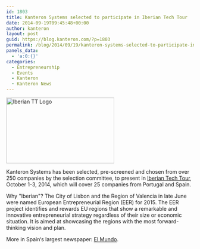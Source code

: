 ```yaml
---
id: 1803
title: Kanteron Systems selected to participate in Iberian Tech Tour
date: 2014-09-19T09:45:48+00:00
author: kanteron
layout: post
guid: https://blog.kanteron.com/?p=1803
permalink: /blog/2014/09/19/kanteron-systems-selected-to-participate-in-iberian-tech-tour/
panels_data:
  - 'a:0:{}'
categories:
  - Entrepreneurship
  - Events
  - Kanteron
  - Kanteron News
---
```

[<img class="aligncenter" src="https://www.emprenemjunts.es/fotos/37506_foto1.png" alt="Iberian TT Logo" width="290" height="176" />](https://www.techtour.com/events/view.aspx?events_pages_id=2823)

Kanteron Systems has been selected, pre-screened and chosen from over 250 companies by the selection committee, to present in <a title="https://www.techtour.com/events/view.aspx?events_pages_id=2823" href="https://www.techtour.com/events/view.aspx?events_pages_id=2823" target="_blank">Iberian Tech Tour</a>, October 1-3, 2014, which will cover 25 companies from Portugal and Spain.

Why "Iberian"? The City of Lisbon and the Region of Valencia in late June were named European Entrepreneurial Region (EER) for 2015. The EER project identifies and rewards EU regions that show a remarkable and innovative entrepreneurial strategy regardless of their size or economic situation. It is aimed at showcasing the regions with the most forward-thinking vision and plan.

More in Spain‘s largest newspaper: <a title="https://www.elmundo.es/economia/2014/10/02/542d122922601d051b8b4573.html" href="https://www.elmundo.es/economia/2014/10/02/542d122922601d051b8b4573.html" target="_blank">El Mundo</a>.